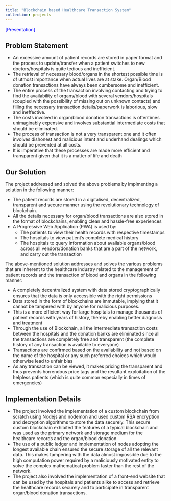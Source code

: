 ```yaml
---
title: "Blockchain based Healthcare Transaction System"
collection: projects
---
```


<style>
  a 
  {
    color: blue;
    text-decoration: none;
  }
</style>

<a style="text-decoration: none;" href="/files/Healthcare_Blockchain_Project_Presentation.pdf">[Presentation]</a>

## Problem Statement

 * An excessive amount of patient records are stored in paper format and the process to update/transfer when a patient switches to new doctors/hospitals is quite tedious and inefficient.
 * The retrieval of necessary blood/organs in the shortest possible time is of utmost importance when actual lives are at stake. Organ/Blood donation transactions have always been cumbersome and inefficient.
 * The entire process of the transaction involving contacting and trying to find the availability of organs/blood with several vendors/hospitals (coupled with the possibility of missing out on unknown contacts) and filling the necessary transaction details/paperwork is laborious, slow and ineffective.
 * The costs involved in organ/blood donation transactions is oftentimes unimaginably expensive and involves substantial intermediate costs that should be eliminated.
 * The process of transaction is not a very transparent one and it often involves dishonest and malicious intent and underhand dealings which should be prevented at all costs.
 * It is imperative that these processes are made more efficient and transparent given that it is a matter of life and death

## Our Solution

The project addressed and solved the above problems by implmenting a solution in the following manner:
 * The patient records are stored in a digitalised, decentralized, transparent and secure manner using the revolutionary technology of blockchain.
 * All the details necessary for organ/blood transactions are also stored in the format of blockchains, enabling clean and hassle-free experiences
 * A Progressive Web Application (PWA) is used by:
    * The patients to view their health records with respective timestamps
    * The hospitals to view patient’s complete medical history
    * The hospitals to query information about available organs/blood across all vendors/donation banks that are a part of the network, and carry out the transaction
 
The above-mentioned solution addresses and solves the various problems that are inherent to the healthcare industry related to the management of patient records and the transaction of blood and organs in the following manner:
 * A completely decentralized system with data stored cryptographically ensures that the data is only accessible with the right permissions
 * Data stored in the form of blockchains are immutable, implying that it cannot be tampered with by anyone for malicious purposes.
 * This is a more efficient way for large hospitals to manage thousands of patient records with years of history, thereby enabling better diagnosis and treatment
 * Through the use of Blockchain, all the intermediate transaction costs between the hospitals and the donation banks are eliminated since all the transactions are completely free and transparent (the complete history of any transaction is available to everyone)
 * Transactions are confirmed based on the availability and not based on the name of the hospital or any such preferred choices which would otherwise lead to unfair bias
 * As any transaction can be viewed, it makes pricing the transparent and thus prevents horrendous price tags and the resultant exploitation of the helpless patients (which is quite common especially in times of emergencies)

## Implementation Details

 * The project involved the implementation of a custom blockchain from scratch using Nodejs and nodemon and used custom RSA encryption and decryption algorithms to store the data securely. This secure custom blockchain exhibited the features of a typical blockchain and was used as the primary network and storage medium for the healthcare records and the organ/blood donation.
 * The use of a public ledger and implementation of nodes adopting the longest available chain ensured the secure storage of all the relevant data. This makes tampering with the data almost impossible due to the high computation power required by a maliciously motivated entity to solve the complex mathematical problem faster than the rest of the network.
 * The project also involved the implementation of a front-end website that can be used by the hospitals and patients alike to access and retrieve the healthcare records securely and to participate in transparent organ/blood donation transactions.
